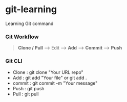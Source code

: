 # git-learning
Learning Git command

### Git Workflow
> **Clone / Pull** --> Edit --> **Add** --> **Commit** --> **Push**

### Git CLI
- Clone  : git clone "Your URL repo"
- Add    : git add "Your file" or git add .
- commit : git commit -m "Your message"
- Push   : git push
- Pull   : git pull
